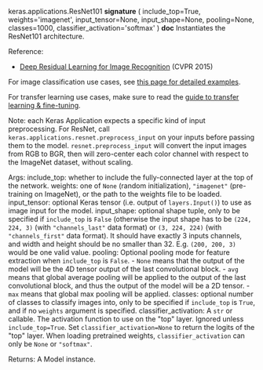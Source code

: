 keras.applications.ResNet101
__signature__
(
  include_top=True,
  weights='imagenet',
  input_tensor=None,
  input_shape=None,
  pooling=None,
  classes=1000,
  classifier_activation='softmax'
)
__doc__
Instantiates the ResNet101 architecture.

Reference:
- [Deep Residual Learning for Image Recognition](
    https://arxiv.org/abs/1512.03385) (CVPR 2015)

For image classification use cases, see [this page for detailed examples](
    https://keras.io/api/applications/#usage-examples-for-image-classification-models).

For transfer learning use cases, make sure to read the
[guide to transfer learning & fine-tuning](
    https://keras.io/guides/transfer_learning/).

Note: each Keras Application expects a specific kind of input preprocessing.
For ResNet, call `keras.applications.resnet.preprocess_input` on your
inputs before passing them to the model. `resnet.preprocess_input` will convert
the input images from RGB to BGR, then will zero-center each color channel with
respect to the ImageNet dataset, without scaling.

Args:
    include_top: whether to include the fully-connected
        layer at the top of the network.
    weights: one of `None` (random initialization),
        `"imagenet"` (pre-training on ImageNet), or the path to the weights
        file to be loaded.
    input_tensor: optional Keras tensor (i.e. output of `layers.Input()`)
        to use as image input for the model.
    input_shape: optional shape tuple, only to be specified if `include_top`
        is `False` (otherwise the input shape has to be `(224, 224, 3)`
        (with `"channels_last"` data format) or `(3, 224, 224)`
        (with `"channels_first"` data format). It should have exactly 3
        inputs channels, and width and height should be no smaller than 32.
        E.g. `(200, 200, 3)` would be one valid value.
    pooling: Optional pooling mode for feature extraction when `include_top`
        is `False`.
        - `None` means that the output of the model will be the 4D tensor
                output of the last convolutional block.
        - `avg` means that global average pooling will be applied to the output
                of the last convolutional block, and thus the output of the
                model will be a 2D tensor.
        - `max` means that global max pooling will be applied.
    classes: optional number of classes to classify images into, only to be
        specified if `include_top` is `True`, and if no `weights` argument is
        specified.
    classifier_activation: A `str` or callable. The activation function to
        use on the "top" layer. Ignored unless `include_top=True`. Set
        `classifier_activation=None` to return the logits of the "top" layer.
        When loading pretrained weights, `classifier_activation` can only
        be `None` or `"softmax"`.

Returns:
    A Model instance.
